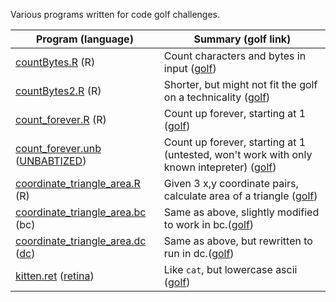 Various programs written for code golf challenges.

Program (language)  | Summary (golf link)
------------- | -------------
[countBytes.R][countbytes] (R) | Count characters and bytes in input ([golf][countbytesgolf])
[countBytes2.R][countbytes2] (R) | Shorter, but might not fit the golf on a technicality ([golf][countbytesgolf])
[count_forever.R][countforever] (R) | Count up forever, starting at 1 ([golf][countforevergolf])
[count_forever.unb][countforeverunb] ([UNBABTIZED][unbabtized]) | Count up forever, starting at 1 (untested, won't work with only known intepreter) ([golf][countforevergolf])
[coordinate_triangle_area.R][ctar] (R) | Given 3 x,y coordinate pairs, calculate area of a triangle ([golf][coordinatetrianglegolf])
[coordinate_triangle_area.bc][ctabc] (bc) | Same as above, slightly modified to work in bc.([golf][countbytesgolf])
[coordinate_triangle_area.dc][ctadc] ([dc][dc]) | Same as above, but rewritten to run in dc.([golf][countbytesgolf])
[kitten.ret][kitten] ([retina][retina]) | Like `cat`, but lowercase ascii ([golf][kittengolf])




[countbytes]:countBytes.R
[countbytes2]:countBytes2.R
[countbytesgolf]:http://codegolf.stackexchange.com/questions/60733/count-the-bytes-of-a-programs

[countforever]:count_forever.R
[countforeverunb]:count_forever.unb
[countforevergolf]:http://codegolf.stackexchange.com/questions/63834/count-up-forever?page=3&tab=votes#tab-top
[unbabtized]:http://www.p-nand-q.com/programming/languages/unbabtized.html

[ctar]:coordinate_triangle_area.bc
[ctabc]:coordinate_triangle_area.dc
[ctadc]:coordinate_triangle_area.dc
[coordinatetrianglegolf]:http://codegolf.stackexchange.com/questions/60790/area-of-the-triangle/60930
[dc]:https://en.wikipedia.org/wiki/Dc_(computer_program)

[kitten]:kitten.ret
[kittengolf]:http://codegolf.stackexchange.com/questions/59029/the-kitten-command
[retina]:https://github.com/mbuettner/retina
